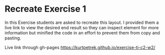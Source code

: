 # Recreate Exercise 1

In this Exercise students are asked to recreate this layout.  I provided them a live link to view the desired end result so they can inspect element for more information but minified the code in an effort to prevent them from copy and pasting.

Live link through gh-pages https://kurtpetrek.github.io/exercise-ti-c2-w2/